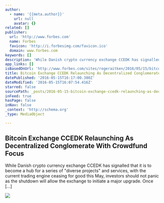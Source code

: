 ```yaml
---
author:
  - name: '{{meta.author}}'
    url: null
    avatar: {}
related: []
publisher:
  url: 'http://www.forbes.com'
  name: Forbes
  favicon: 'http://i.forbesimg.com/favicon.ico'
  domain: www.forbes.com
keywords: []
description: 'While Danish crypto currency exchange CCEDK has signalled that it is to become a hub for a series of "diverse projects" and services, with the current trading engine ceasing for good this May, investors should not panic as the shutdown will allow the exchange to initiate a major upgrade. Once [...]'
app_links: []
isBasedOnUrl: 'http://www.forbes.com/sites/rogeraitken/2016/05/15/bitcoin-exchange-ccedk-relaunching-as-decentralized-conglomerate-with-crowdfund-focus/'
title: Bitcoin Exchange CCEDK Relaunching As Decentralized Conglomerate With Crowdfund Focus
datePublished: '2016-05-15T16:17:00.380Z'
dateModified: '2016-05-15T16:07:54.416Z'
starred: false
sourcePath: _posts/2016-05-15-bitcoin-exchange-ccedk-relaunching-as-decentralized-conglome.md
inFeed: true
hasPage: false
inNav: false
_context: 'http://schema.org'
_type: MediaObject

---
```

<article style=""><h1>Bitcoin Exchange CCEDK Relaunching As Decentralized Conglomerate With Crowdfund Focus</h1><p>While Danish crypto currency exchange CCEDK has signalled that it is to become a hub for a series of "diverse projects" and services, with the current trading engine ceasing for good this May, investors should not panic as the shutdown will allow the exchange to initiate a major upgrade. Once [...]</p><img src="http://specials-images.forbesimg.com/imageserve/450765322/640x434.jpg?fit=scale" /></article>